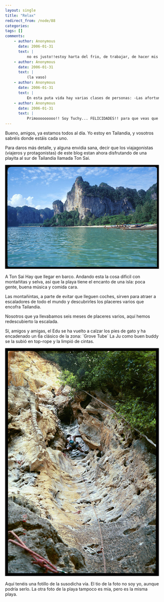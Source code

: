 ```yaml
---
layout: single
title: "Relax"
redirect_from: /node/88
categories:
tags: []
comments: 
    - author: Anonymous
      date: 2006-01-31
      text: |
          no es justo!!estoy harta del frio, de trabajar, de hacer mis papeles para becas y masters..y vosotros en una playita.. ai dios!espero que la ju este mejor!dale mucho a comer, tiene q recuperar!  
    - author: Anonymous
      date: 2006-01-31
      text: |
          (la vaso)  
    - author: Anonymous
      date: 2006-01-31
      text: |
          En esta puta vida hay varias clases de personas: -Las afortunadas -Las desdichadas -Judith -El EsclapesO se nace en alguno de estos grupos,o se hace como he hecho yo,hacerme intimo amigo suyo,para que en un futuro mis hijos copulen con sus hijas y se haga todo una sola familia.Fdo:El JuanLu  
    - author: Anonymous
      date: 2006-01-31
      text: |
          Primooooooooo!! Soy Tuchy... FELICIDADES!! para que veas que nos acordamos mucho de ti. Bueno, quiero que sepas que te admiro, soy una gran seguidora tuya y que espero que sigas disfrutando un mucho xq te lo mereces. Un besazo enorme a los dos de la familia y cuidaros... Arriba ese Esclapes!!  
---
```

Bueno, amigos, ya estamos todos al día. Yo estoy en Tailandia, y vosotros sabréis donde estáis cada uno.  

Para daros más detalle, y alguna envidia sana, decir que los viajagonistas (viajeros y protagonistas) de este blog estan ahora disfrutando de una playita al sur de Tailandia llamada Ton Sai.  

![](/images/posts/2006-01-31-relax/railay-west-beach-038_l.jpg)  

A Ton Sai Hay que llegar en barco. Andando esta la cosa dificil con montañitas y selva, así que la playa tiene el encanto de una isla: poca gente, buena música y comida cara.  

Las montañintas, a parte de evitar que lleguen coches, sirven para atraer a escaladores de todo el mundo y descubrirles los placeres varios que encofra Tailandia.  

Nosotros que ya llevabamos seis meses de placeres varios, aquí hemos redescubierto la escalada.  

Sí, amigos y amigas, el Edu se ha vuelto a calzar los pies de gato y ha encadenado un 6a clásico de la zona: ´Grove Tube´ La Ju como buen buddy se la subió en top-rope y la limpió de cintas.  

![](/images/posts/2006-01-31-relax/darryl-groove-tube-025_l.jpg)  

Aquí tenéis una fotillo de la susodicha vía. El tio de la foto no soy yo, aunque podría serlo. La otra foto de la playa tampoco es mia, pero es la misma playa.
